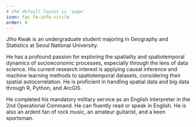 ```yaml
---
# the default layout is 'page'
icon: fas fa-info-circle
order: 4
---
```


Jiho Kwak is an undergraduate student majoring in Geography and Statistics at Seoul National University.

He has a profound passion for exploring the spatiality and spatiotemporal dynamics of socioeconomic processes, especially through the lens of data science. His current research interest is applying causal inference and machine learning methods to spatiotemporal datasets, considering their spatial autocorrelation. He is proficient in handling spatial data and big data through R, Python, and ArcGIS. 

He completed his mandatory military service as an English interpreter in the 2nd Operational Command. He can fluently read or speak in English. He is also an ardent fan of rock music, an amateur guitarist, and a keen sportsman.
